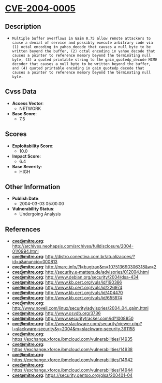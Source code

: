 
# [CVE-2004-0005](https://cve.mitre.org/cgi-bin/cvename.cgi?name=CVE-2004-0005)

## Description

- `Multiple buffer overflows in Gaim 0.75 allow remote attackers to cause a denial of service and possibly execute arbitrary code via (1) octal encoding in yahoo_decode that causes a null byte to be written beyond the buffer, (2) octal encoding in yahoo_decode that causes a pointer to reference memory beyond the terminating null byte, (3) a quoted printable string to the gaim_quotedp_decode MIME decoder that causes a null byte to be written beyond the buffer, and (4) quoted printable encoding in gaim_quotedp_decode that causes a pointer to reference memory beyond the terminating null byte.`

## Cvss Data

- **Access Vector**:
  - NETWORK
- **Base Score**:
  - 7.5

## Scores

- **Exploitability Score**:
  - 10.0
- **Impact Score**:
  - 6.4
- **Base Severity**:
  - HIGH

## Other Information

- **Publish Date**:
  - 2004-03-03 05:00:00
- **Vulnerability Status**:
  - Undergoing Analysis

## References

- **cve@mitre.org**: http://archives.neohapsis.com/archives/fulldisclosure/2004-01/0994.html
- **cve@mitre.org**: http://distro.conectiva.com.br/atualizacoes/?id=a&anuncio=000813
- **cve@mitre.org**: http://marc.info/?l=bugtraq&m=107513690306318&w=2
- **cve@mitre.org**: http://security.e-matters.de/advisories/012004.html
- **cve@mitre.org**: http://www.debian.org/security/2004/dsa-434
- **cve@mitre.org**: http://www.kb.cert.org/vuls/id/190366
- **cve@mitre.org**: http://www.kb.cert.org/vuls/id/226974
- **cve@mitre.org**: http://www.kb.cert.org/vuls/id/404470
- **cve@mitre.org**: http://www.kb.cert.org/vuls/id/655974
- **cve@mitre.org**: http://www.novell.com/linux/security/advisories/2004_04_gaim.html
- **cve@mitre.org**: http://www.osvdb.org/3736
- **cve@mitre.org**: http://www.securitytracker.com/id?1008850
- **cve@mitre.org**: http://www.slackware.com/security/viewer.php?l=slackware-security&y=2004&m=slackware-security.361158
- **cve@mitre.org**: https://exchange.xforce.ibmcloud.com/vulnerabilities/14935
- **cve@mitre.org**: https://exchange.xforce.ibmcloud.com/vulnerabilities/14938
- **cve@mitre.org**: https://exchange.xforce.ibmcloud.com/vulnerabilities/14942
- **cve@mitre.org**: https://exchange.xforce.ibmcloud.com/vulnerabilities/14944
- **cve@mitre.org**: https://security.gentoo.org/glsa/200401-04

